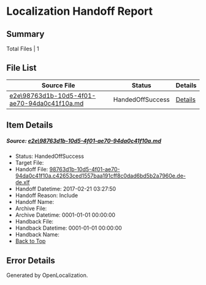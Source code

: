 # <a name='report-top'></a> Localization Handoff Report

## Summary
 Total Files | 1

## File List
 Source File | Status | Details 
 ----------- | ------ | ------- 
 [e2e\98763d1b-10d5-4f01-ae70-94da0c41f10a.md](https://github.com/OpenLocalizationTestOrg/ol-test4/blob/8913825a72ce1c7f6cc15ecb15d282a7f746ef15/e2e/98763d1b-10d5-4f01-ae70-94da0c41f10a.md) | HandedOffSuccess | [Details](#c8b043ca938050ee59706381605653a807cd46e64)

## Item Details
##### <a name='c8b043ca938050ee59706381605653a807cd46e64'></a> Source: [e2e\98763d1b-10d5-4f01-ae70-94da0c41f10a.md](https://github.com/OpenLocalizationTestOrg/ol-test4/blob/8913825a72ce1c7f6cc15ecb15d282a7f746ef15/e2e/98763d1b-10d5-4f01-ae70-94da0c41f10a.md)
* Status: HandedOffSuccess
* Target File: 
* Handoff File: [98763d1b-10d5-4f01-ae70-94da0c41f10a.c42653ced1557baa191cff8c0dad6bd5b2a7960e.de-de.xlf](https://github.com/OpenLocalizationTestOrg/ol-test4-handoff/blob/1830d5b8a890d189f739d44df553f33cd3f0e516/ol-handoff/OpenLocalizationTestOrg/ol-test4-dede/xinjiang/ht/98763d1b-10d5-4f01-ae70-94da0c41f10a.c42653ced1557baa191cff8c0dad6bd5b2a7960e.de-de.xlf)
* Handoff Datetime: 2017-02-21 03:27:50
* Handoff Reason: Include
* Handoff Name: 
* Archive File: 
* Archive Datetime: 0001-01-01 00:00:00
* Handback File: 
* Handback Datetime: 0001-01-01 00:00:00
* Handback Name: 
* [Back to Top](#report-top)


## Error Details

Generated by OpenLocalization.
